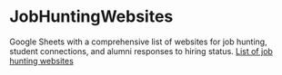 # JobHuntingWebsites
Google Sheets with a comprehensive list of websites for job hunting, student connections, and alumni responses to hiring status.
[List of job hunting websites](https://docs.google.com/spreadsheets/d/1Lqt0I594X2LmgImBf1u5llI7D1BAYvvAnwT52I1s69M/edit?usp=sharing)
